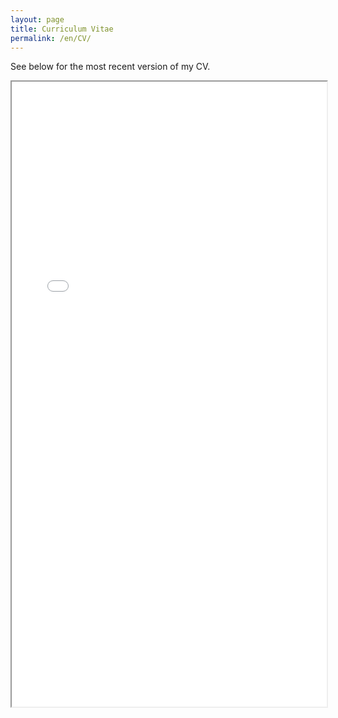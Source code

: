```yaml
---
layout: page
title: Curriculum Vitae
permalink: /en/CV/
---
```

See below for the most recent version of my CV.

<iframe src="/files/CV_HelenGiles.pdf" width="100%" height="1000px">
</iframe>
